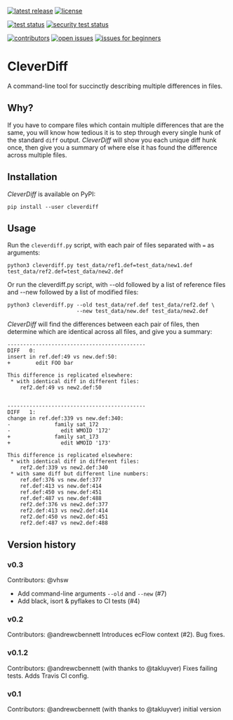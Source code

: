 [![latest release](https://img.shields.io/pypi/v/cleverdiff?color=blue&label=latest%20release)](https://pypi.org/project/cleverdiff/)
[![license](https://img.shields.io/github/license/andrewcbennett/cleverdiff?color=yellow)](https://github.com/andrewcbennett/cleverdiff/blob/main/LICENSE)

[![test status](https://img.shields.io/github/workflow/status/andrewcbennett/cleverdiff/test/main?label=tests)](https://github.com/andrewcbennett/cleverdiff/actions/workflows/test.yml)
[![security test status](https://img.shields.io/github/workflow/status/andrewcbennett/cleverdiff/codeql-analysis/security-workflow?label=security)](https://github.com/andrewcbennett/cleverdiff/security)

[![contributors](https://img.shields.io/github/contributors/andrewcbennett/cleverdiff)](https://github.com/andrewcbennett/cleverdiff/graphs/contributors)
[![open issues](https://img.shields.io/github/issues-raw/andrewcbennett/cleverdiff)](https://github.com/andrewcbennett/cleverdiff/issues?q=is:open+is:issue)
[![issues for beginners](https://img.shields.io/github/issues-raw/andrewcbennett/cleverdiff/good%20first%20issue?color=dark+green&label=issues+for+beginners)](https://github.com/andrewcbennett/cleverdiff/issues?q=is%3Aopen+is:issue+label:"good+first+issue")

# CleverDiff
A command-line tool for succinctly describing multiple differences in files.

## Why?
If you have to compare files which contain multiple differences that are the same, you will know how tedious it is to step through every single hunk of the standard `diff` output. *CleverDiff* will show you each unique diff hunk once, then give you a summary of where else it has found the difference across multiple files.

## Installation
*CleverDiff* is available on PyPI:
```
pip install --user cleverdiff
```

## Usage
Run the `cleverdiff.py` script, with each pair of files separated with `=` as arguments:
```
python3 cleverdiff.py test_data/ref1.def=test_data/new1.def test_data/ref2.def=test_data/new2.def
```

Or run the cleverdiff.py script, with --old followed by a list of reference files and --new followed by a list of modified files:

```console
python3 cleverdiff.py --old test_data/ref.def test_data/ref2.def \
                      --new test_data/new.def test_data/new2.def
```

*CleverDiff* will find the differences between each pair of files, then determine which are identical across all files, and give you a summary:

```
--------------------------------------------
DIFF   0:
insert in ref.def:49 vs new.def:50:
+        edit FOO bar

This difference is replicated elsewhere:
 * with identical diff in different files:
    ref2.def:49 vs new2.def:50


--------------------------------------------
DIFF   1:
change in ref.def:339 vs new.def:340:
-              family sat_172
-                edit WMOID '172'
+              family sat_173
+                edit WMOID '173'

This difference is replicated elsewhere:
 * with identical diff in different files:
    ref2.def:339 vs new2.def:340
 * with same diff but different line numbers:
    ref.def:376 vs new.def:377
    ref.def:413 vs new.def:414
    ref.def:450 vs new.def:451
    ref.def:487 vs new.def:488
    ref2.def:376 vs new2.def:377
    ref2.def:413 vs new2.def:414
    ref2.def:450 vs new2.def:451
    ref2.def:487 vs new2.def:488
```

## Version history

### v0.3
Contributors: @vhsw
* Add command-line arguments `--old` and `--new` (#7)
* Add black, isort & pyflakes to CI tests (#4)

### v0.2
Contributors: @andrewcbennett
Introduces ecFlow context (#2). Bug fixes.

### v0.1.2
Contributors: @andrewcbennett (with thanks to @takluyver)
Fixes failing tests. Adds Travis CI config.

### v0.1
Contributors: @andrewcbennett (with thanks to @takluyver)
initial version
